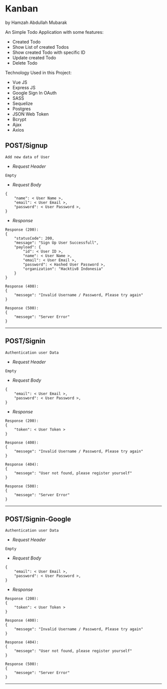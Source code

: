 # Kanban

by Hamzah Abdullah Mubarak

An Simple Todo Application with some features:
- Created Todo
- Show List of created Todos
- Show created Todo with specific ID
- Update created Todo
- Delete Todo

Technology Used in this Project:
- Vue JS
- Express JS 
- Google Sign In OAuth
- SASS 
- Sequelize
- Postgres
- JSON Web Token
- Bcrypt
- Ajax
- Axios


## POST/Signup

`Add new data of User`

- _Request Header_
```
Empty
```

- _Request Body_
```
{
    "name": < User Name >,
    "email": < User Email >,
    "password": < User Password >,
}
```

- _Response_
```
Response (200):
{
    "statusCode": 200,
    "message": "Sign Up User Successfull",
    "payload": {
        "id": < User ID >,
        "name": < User Name >,
        "email": < User Email >,
        "password": < Hashed User Password >,
        "organization": "Hacktiv8 Indonesia"
    }
}

Response (400): 
{
    "messege": "Invalid Username / Password, Please try again"
}

Response (500):
{
    "messege": "Server Error"
}
```
-----

## POST/Signin

`Authentication user Data`

- _Request Header_
```
Empty
```

- _Request Body_
```
{
    "email": < User Email >,
    "password": < User Password >,
}
```

- _Response_
```
Response (200):
{
    "token": < User Token >
}

Response (400): 
{
    "messege": "Invalid Username / Password, Please try again"
}

Response (404): 
{
    "messege": "User not found, please register yourself"
}

Response (500):
{
    "messege": "Server Error"
}
```
-----

## POST/Signin-Google

`Authentication user Data`

- _Request Header_
```
Empty
```

- _Request Body_
```
{
    "email": < User Email >,
    "password": < User Password >,
}
```

- _Response_
```
Response (200):
{
    "token": < User Token >
}

Response (400): 
{
    "messege": "Invalid Username / Password, Please try again"
}

Response (404): 
{
    "messege": "User not found, please register yourself"
}

Response (500):
{
    "messege": "Server Error"
}
```
-----